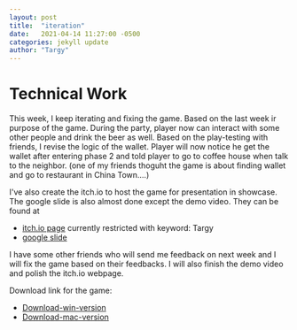 ```yaml
---
layout: post
title:  "iteration"
date:   2021-04-14 11:27:00 -0500
categories: jekyll update
author: "Targy"
---
```


# Technical Work

This week, I keep iterating and fixing the game. Based on the last week ir purpose of the game. During the party, player now can interact with some other people and drink the beer as well. Based on the play-testing with friends, I revise the logic of the wallet. Player will now notice he get the wallet after entering phase 2 and told player to go to coffee house when talk to the neighbor. (one of my friends thoguht the game is about finding wallet and go to restaurant in China Town....)

I've also create the itch.io to host the game for presentation in showcase. The google slide is also almost done except the demo video.
They can be found at 
* [itch.io page](https://targyfeng.itch.io/deep-exploration)
currently restricted with keyword: Targy
* [google slide](https://docs.google.com/presentation/d/1Qe_UcSkZB2APkAkurh6JcI1gHNVRg2nT6vsoARvkCuE/edit?usp=sharing)

I have some other friends who will send me feedback on next week and I will fix the game based on their feedbacks. I will also finish the demo video and polish the itch.io webpage.



Download link for the game:
* [Download-win-version](https://drive.google.com/file/d/1M6SgDbtXT6Xba5Io3_SzfIyGBH2QkCK0/view?usp=sharing)
* [Download-mac-version](https://drive.google.com/file/d/19dibxAtv4CzANT51psEt_1eoDRKHfr4a/view?usp=sharing)

